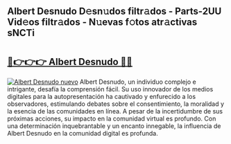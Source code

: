 ## Albert Desnudo D𝚎sn𝚞dos filtr𝚊dos - Parts-2UU Vid𝚎os filtr𝚊dos - N𝚞evas f𝚘tos atr𝚊ctivas sNCTi

# <h2><a href="http://mb56r0.tromn.icu/?c=Albert+Desnudo">🔗👉👉👉 Albert Desnudo 🔗🔗</a></h2>

[![Albert Desnudo nuevo](https://i.imgur.com/pEAQMta.gif)](http://mb56r0.tromn.icu/?c=Albert+Desnudo)
Albert Desnudo, un individuo complejo e intrigante, desafía la comprensión fácil. Su uso innovador de los medios digitales para la autopresentación ha cautivado y enfurecido a los observadores, estimulando debates sobre el consentimiento, la moralidad y la esencia de las comunidades en línea. A pesar de la incertidumbre de sus próximas acciones, su impacto en la comunidad virtual es profundo. Con una determinación inquebrantable y un encanto innegable, la influencia de Albert Desnudo en la comunidad digital es profunda.
